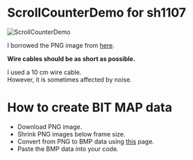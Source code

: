 # ScrollCounterDemo for sh1107

![ScrollCounterDemo](https://user-images.githubusercontent.com/6020549/172331994-bb4e86b0-e97d-4b7b-8253-412a4cc5a391.JPG)

I borrowed the PNG image from [here](https://www.iconspng.com/image/5656/seven-segment-display-gray-0).   

__Wire cables should be as short as possible.__   

I used a 10 cm wire cable.   
However, it is sometimes affected by noise.   


# How to create BIT MAP data   
- Download PNG image.   
- Shrink PNG images below frame size.   
- Convert from PNG to BMP data using [this](https://www.mischianti.org/2021/07/14/ssd1306-oled-display-draw-images-splash-and-animations-2/) page.   
- Paste the BMP data into your code.   



